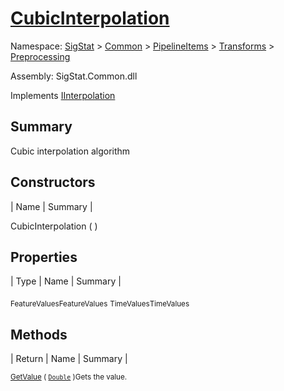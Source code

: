# [CubicInterpolation](./CubicInterpolation.md)

Namespace: [SigStat]() > [Common](./../../../README.md) > [PipelineItems]() > [Transforms]() > [Preprocessing](./README.md)

Assembly: SigStat.Common.dll

Implements [IInterpolation](./IInterpolation.md)

## Summary
Cubic interpolation algorithm

## Constructors

| Name | Summary | 

CubicInterpolation (  )<sub></sub>


## Properties

| Type | Name | Summary | 

<sub>FeatureValues</sub><sub>FeatureValues</sub>
<sub>TimeValues</sub><sub>TimeValues</sub>


## Methods

| Return | Name | Summary | 

<sub>[GetValue](./Methods/CubicInterpolation-100663727.md) ( [`Double`](https://docs.microsoft.com/en-us/dotnet/api/System.Double) )</sub><sub>Gets the value.</sub>


